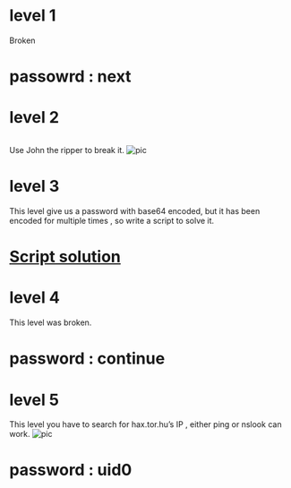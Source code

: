 # level 1 
Broken 
# passowrd : next
# level 2 
```debfKNH1AvtBo deGH9Aq./kiSY denjFRfA8kzL2 deCfBQ0MS4MSA delCZeH4hHOq. deKaHJpaMFqSk deURVbdSEtxPo deImhlc0Y/L/k dehu92waVC.Pk deVX2jv60XD4Q detlQw1i3GbU2 der4QGDteh9qY
```
Use John the ripper to break it.
![pic]()
# level 3
This level give us a password with base64 encoded, but it has been encoded for multiple times , so write a script to solve it.
# [Script solution](https://github.com/leohammer123/CTF/blob/main/hax.tor/level_challenge/src/lv3.py)

# level 4
This level was broken.
# password : continue
# level 5
This level you have to search for  hax.tor.hu’s IP , either ping or nslook can work.
![pic]()
# password : uid0
